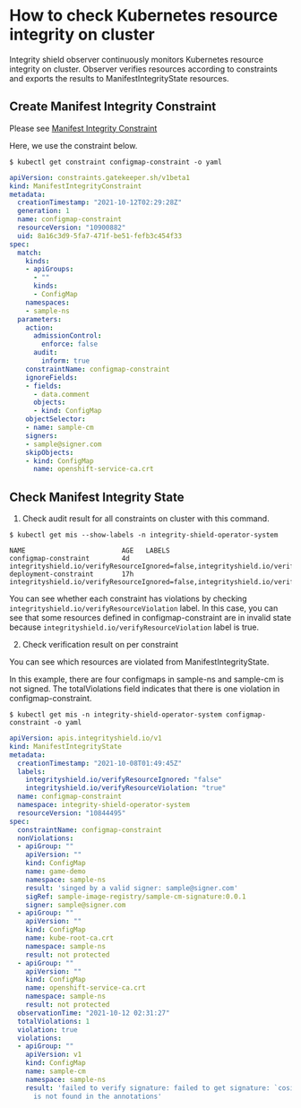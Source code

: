 # How to check Kubernetes resource integrity on cluster

Integrity shield observer continuously monitors Kubernetes resource integrity on cluster. 
Observer verifies resources according to constraints and exports the results to ManifestIntegrityState resources.

## Create Manifest Integrity Constraint
Please see [Manifest Integrity Constraint](README_CONSTRAINT.md)

Here, we use the constraint below.

```
$ kubectl get constraint configmap-constraint -o yaml
```
```yaml
apiVersion: constraints.gatekeeper.sh/v1beta1
kind: ManifestIntegrityConstraint
metadata:
  creationTimestamp: "2021-10-12T02:29:28Z"
  generation: 1
  name: configmap-constraint
  resourceVersion: "10900882"
  uid: 8a16c3d9-5fa7-471f-be51-fefb3c454f33
spec:
  match:
    kinds:
    - apiGroups:
      - ""
      kinds:
      - ConfigMap
    namespaces:
    - sample-ns
  parameters:
    action:
      admissionControl:
        enforce: false
      audit:
        inform: true
    constraintName: configmap-constraint
    ignoreFields:
    - fields:
      - data.comment
      objects:
      - kind: ConfigMap
    objectSelector:
    - name: sample-cm
    signers:
    - sample@signer.com
    skipObjects:
    - kind: ConfigMap
      name: openshift-service-ca.crt
```
## Check Manifest Integrity State
1. Check audit result for all constraints on cluster with this command.
```
$ kubectl get mis --show-labels -n integrity-shield-operator-system
```

```
NAME                        AGE   LABELS
configmap-constraint        4d    integrityshield.io/verifyResourceIgnored=false,integrityshield.io/verifyResourceViolation=true
deployment-constraint       17h   integrityshield.io/verifyResourceIgnored=false,integrityshield.io/verifyResourceViolation=false
```

You can see whether each constraint has violations by checking `integrityshield.io/verifyResourceViolation` label.
In this case, you can see that some resources defined in configmap-constraint are in invalid state because `integrityshield.io/verifyResourceViolation` label is true.

2. Check verification result on per constraint

You can see which resources are violated from ManifestIntegrityState.

In this example, there are four configmaps in sample-ns and sample-cm is not signed. The totalViolations field indicates that there is one violation in configmap-constraint.

```
$ kubectl get mis -n integrity-shield-operator-system configmap-constraint -o yaml
```
```yaml
apiVersion: apis.integrityshield.io/v1
kind: ManifestIntegrityState
metadata:
  creationTimestamp: "2021-10-08T01:49:45Z"
  labels:
    integrityshield.io/verifyResourceIgnored: "false"
    integrityshield.io/verifyResourceViolation: "true"
  name: configmap-constraint
  namespace: integrity-shield-operator-system
  resourceVersion: "10844495"
spec:
  constraintName: configmap-constraint
  nonViolations:
  - apiGroup: ""
    apiVersion: ""
    kind: ConfigMap
    name: game-demo
    namespace: sample-ns
    result: 'singed by a valid signer: sample@signer.com'
    sigRef: sample-image-registry/sample-cm-signature:0.0.1
    signer: sample@signer.com
  - apiGroup: ""
    apiVersion: ""
    kind: ConfigMap
    name: kube-root-ca.crt
    namespace: sample-ns
    result: not protected
  - apiGroup: ""
    apiVersion: ""
    kind: ConfigMap
    name: openshift-service-ca.crt
    namespace: sample-ns
    result: not protected
  observationTime: "2021-10-12 02:31:27"
  totalViolations: 1
  violation: true
  violations:
  - apiGroup: ""
    apiVersion: v1
    kind: ConfigMap
    name: sample-cm
    namespace: sample-ns
    result: 'failed to verify signature: failed to get signature: `cosign.sigstore.dev/message`
      is not found in the annotations'
```